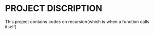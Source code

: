# PROJECT DISCRIPTION

This project contains codes on recursion(which is when a function calls itself)
